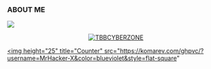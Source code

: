 ### ABOUT ME

![](https://komarev.com/ghpvc/?username=TBBCYBERZONE)

<p align="center"><a href="https://github.com/TBBCYBERZONE/TBBCYBERZONE/edit/main/README.md"><img title="TBBCYBERZONE" src="https://github-readme-stats.vercel.app/api?username=TBBCYBERZONE&show_icons=true&include_all_commits=true&theme=chartreuse-dark&cache_seconds=3200"></a>

<a href="https://github.com/Rihan444"><img height="25" title="Counter" src="https://komarev.com/ghpvc/?username=MrHacker-X&color=blueviolet&style=flat-square"

